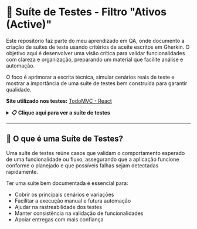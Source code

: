 # 🧾 Suíte de Testes - Filtro "Ativos (Active)"

Este repositório faz parte do meu aprendizado em QA, onde documento a criação de suítes de teste usando critérios de aceite escritos em Gherkin. O objetivo aqui é desenvolver uma visão crítica para validar funcionalidades com clareza e organização, preparando um material que facilite análise e automação.

O foco é aprimorar a escrita técnica, simular cenários reais de teste e mostrar a importância de uma suíte de testes bem construída para garantir qualidade.


 **Site utilizado nos testes:** [TodoMVC - React](https://todomvc.com/examples/react/dist/) 

<details>
  <summary><strong>📋 Clique aqui para ver a suíte de testes</strong></summary>

<br>

<table>
  <thead>
    <tr>
      <th>ID</th>
      <th>Cenário</th>
      <th>Caso de Teste (Gherkin)</th>
      <th>Prioridade</th>
      <th>Severidade</th>
      <th>Resultado Esperado</th>
      <th>Resultado Obtido</th>
      <th>Defeitos</th>
      <th>Status</th>
    </tr>
  </thead>
  <tbody>
    <tr>
      <td>CT01</td>
      <td>Exibir apenas itens ativos</td>
      <td>Dado que possuo itens pendentes e concluídos<br>Quando clico no filtro "Active"<br>Então apenas os itens pendentes devem ser exibidos</td>
      <td>Alta</td>
      <td>Alta</td>
      <td>Então apenas os itens pendentes devem ser exibidos</td>
      <td>Passou conforme esperado</td>
      <td>—</td>
      <td>Concluído</td>
    </tr>
    <tr>
      <td>CT02</td>
      <td>Ocultar itens concluídos</td>
      <td>Dado que tenho ao menos um item concluído<br>Quando clico no filtro "Active"<br>Então os itens concluídos não devem ser exibidos na lista</td>
      <td>Média</td>
      <td>Alta</td>
      <td>Então os itens concluídos não devem ser exibidos na lista</td>
      <td>Passou conforme esperado</td>
      <td>—</td>
      <td>Concluído</td>
    </tr>
    <tr>
      <td>CT03</td>
      <td>Itens ativos com checkbox desmarcado</td>
      <td>Dado que existem itens pendentes<br>Quando clico no filtro "Active"<br>Então os itens devem aparecer com checkbox desmarcado</td>
      <td>Média</td>
      <td>Média</td>
      <td>Então os itens devem aparecer com checkbox desmarcado</td>
      <td>Passou conforme esperado</td>
      <td>—</td>
      <td>Concluído</td>
    </tr>
    <tr>
      <td>CT04</td>
      <td>Contador atualizado corretamente</td>
      <td>Dado que possuo três itens pendentes<br>Quando clico no filtro "Active"<br>Então o contador deve exibir "3 items left"</td>
      <td>Alta</td>
      <td>Média</td>
      <td>Então o contador deve exibir "3 items left"</td>
      <td>Passou conforme esperado</td>
      <td>—</td>
      <td>Concluído</td>
    </tr>
    <tr>
      <td>CT05</td>
      <td>Filtro "Active" continua funcional após adicionar item</td>
      <td>Dado que o filtro "Active" está ativo<br>Quando adiciono um novo item pendente<br>Então o novo item deve ser exibido automaticamente na lista filtrada</td>
      <td>Alta</td>
      <td>Alta</td>
      <td>Então o novo item deve ser exibido automaticamente na lista filtrada</td>
      <td>Passou conforme esperado</td>
      <td>—</td>
      <td>Concluído</td>
    </tr>
  </tbody>
</table>

</details>

---

## 🧪 O que é uma Suíte de Testes?

Uma suíte de testes reúne casos que validam o comportamento esperado de uma funcionalidade ou fluxo, assegurando que a aplicação funcione conforme o planejado e que possíveis falhas sejam detectadas rapidamente.

 Ter uma suíte bem documentada é essencial para:
- Cobrir os principais cenários e variações
- Facilitar a execução manual e futura automação
- Ajudar na rastreabilidade dos testes
- Manter consistência na validação de funcionalidades
- Apoiar entregas com mais confiança































